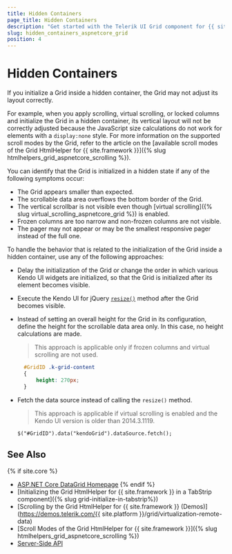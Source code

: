 ```yaml
---
title: Hidden Containers
page_title: Hidden Containers
description: "Get started with the Telerik UI Grid component for {{ site.framework }} and learn how to handle the most common scenarios when initializing it in a hidden container."
slug: hidden_containers_aspnetcore_grid
position: 4
---
```


# Hidden Containers

If you initialize a Grid inside a hidden container, the Grid may not adjust its layout correctly.

For example, when you apply scrolling, virtual scrolling, or locked columns and initialize the Grid in a hidden container, its vertical layout will not be correctly adjusted because the JavaScript size calculations do not work for elements with a `display:none` style. For more information on the supported scroll modes by the Grid, refer to the article on the [available scroll modes of the Grid HtmlHelper for {{ site.framework }}]({% slug htmlhelpers_grid_aspnetcore_scrolling %}).

You can identify that the Grid is initialized in a hidden state if any of the following symptoms occur:
* The Grid appears smaller than expected.
* The scrollable data area overflows the bottom border of the Grid.
* The vertical scrollbar is not visible even though [virtual scrolling]({% slug virtual_scrolling_aspnetcore_grid %}) is enabled.
* Frozen columns are too narrow and non-frozen columns are not visible.
* The pager may not appear or may be the smallest responsive pager instead of the full one.

To handle the behavior that is related to the initialization of the Grid inside a hidden container, use any of the following approaches:
* Delay the initialization of the Grid or change the order in which various Kendo UI widgets are initialized, so that the Grid is initialized after its element becomes visible.
* Execute the Kendo UI for jQuery [`resize()`](https://docs.telerik.com/kendo-ui/api/javascript/kendo/methods/resize) method after the Grid becomes visible.
* Instead of setting an overall height for the Grid in its configuration, define the height for the scrollable data area only. In this case, no height calculations are made.

  > This approach is applicable only if frozen columns and virtual scrolling are not used.

    ```CSS
      #GridID .k-grid-content
      {
          height: 270px;
      }
    ```

* Fetch the data source instead of calling the `resize()` method.

  > This approach is applicable if virtual scrolling is enabled and the Kendo UI version is older than 2014.3.1119.

    ```JS
    $("#GridID").data("kendoGrid").dataSource.fetch();
    ```

## See Also

{% if site.core %}
* [ASP.NET Core DataGrid Homepage](https://www.telerik.com/aspnet-core-ui/grid)
{% endif %}
* [Initializing the Grid HtmlHelper for {{ site.framework }} in a TabStrip component]({% slug grid-initialize-in-tabstrip%})
* [Scrolling by the Grid HtmlHelper for {{ site.framework }} (Demos)](https://demos.telerik.com/{{ site.platform }}/grid/virtualization-remote-data)
* [Scroll Modes of the Grid HtmlHelper for {{ site.framework }}]({% slug htmlhelpers_grid_aspnetcore_scrolling %})
* [Server-Side API](/api/grid)
